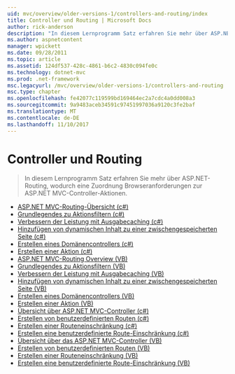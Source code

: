 ```yaml
---
uid: mvc/overview/older-versions-1/controllers-and-routing/index
title: Controller und Routing | Microsoft Docs
author: rick-anderson
description: "In diesem Lernprogramm Satz erfahren Sie mehr über ASP.NET-Routing, wodurch eine Zuordnung Browseranforderungen zur ASP.NET MVC-Controller-Aktionen."
ms.author: aspnetcontent
manager: wpickett
ms.date: 09/28/2011
ms.topic: article
ms.assetid: 124df537-428c-4861-b6c2-4830c094fe0c
ms.technology: dotnet-mvc
ms.prod: .net-framework
msc.legacyurl: /mvc/overview/older-versions-1/controllers-and-routing
msc.type: chapter
ms.openlocfilehash: fe42077c119599bd169464ec2a7cdc4a0dd008a3
ms.sourcegitcommit: 9a9483aceb34591c97451997036a9120c3fe2baf
ms.translationtype: MT
ms.contentlocale: de-DE
ms.lasthandoff: 11/10/2017
---
```

<a name="controllers-and-routing"></a>Controller und Routing
====================
> In diesem Lernprogramm Satz erfahren Sie mehr über ASP.NET-Routing, wodurch eine Zuordnung Browseranforderungen zur ASP.NET MVC-Controller-Aktionen.


- [ASP.NET MVC-Routing-Übersicht (c#)](asp-net-mvc-routing-overview-cs.md)
- [Grundlegendes zu Aktionsfiltern (c#)](understanding-action-filters-cs.md)
- [Verbessern der Leistung mit Ausgabecaching (c#)](improving-performance-with-output-caching-cs.md)
- [Hinzufügen von dynamischen Inhalt zu einer zwischengespeicherten Seite (c#)](adding-dynamic-content-to-a-cached-page-cs.md)
- [Erstellen eines Domänencontrollers (c#)](creating-a-controller-cs.md)
- [Erstellen einer Aktion (c#)](creating-an-action-cs.md)
- [ASP.NET MVC-Routing Overview (VB)](asp-net-mvc-routing-overview-vb.md)
- [Grundlegendes zu Aktionsfiltern (VB)](understanding-action-filters-vb.md)
- [Verbessern der Leistung mit Ausgabecaching (VB)](improving-performance-with-output-caching-vb.md)
- [Hinzufügen von dynamischen Inhalt zu einer zwischengespeicherten Seite (VB)](adding-dynamic-content-to-a-cached-page-vb.md)
- [Erstellen eines Domänencontrollers (VB)](creating-a-controller-vb.md)
- [Erstellen einer Aktion (VB)](creating-an-action-vb.md)
- [Übersicht über ASP.NET MVC-Controller (c#)](aspnet-mvc-controllers-overview-cs.md)
- [Erstellen von benutzerdefinierten Routen (c#)](creating-custom-routes-cs.md)
- [Erstellen einer Routeneinschränkung (c#)](creating-a-route-constraint-cs.md)
- [Erstellen eine benutzerdefinierte Route-Einschränkung (c#)](creating-a-custom-route-constraint-cs.md)
- [Übersicht über das ASP.NET MVC-Controller (VB)](asp-net-mvc-controller-overview-vb.md)
- [Erstellen von benutzerdefinierten Routen (VB)](creating-custom-routes-vb.md)
- [Erstellen einer Routeneinschränkung (VB)](creating-a-route-constraint-vb.md)
- [Erstellen eine benutzerdefinierte Route-Einschränkung (VB)](creating-a-custom-route-constraint-vb.md)
